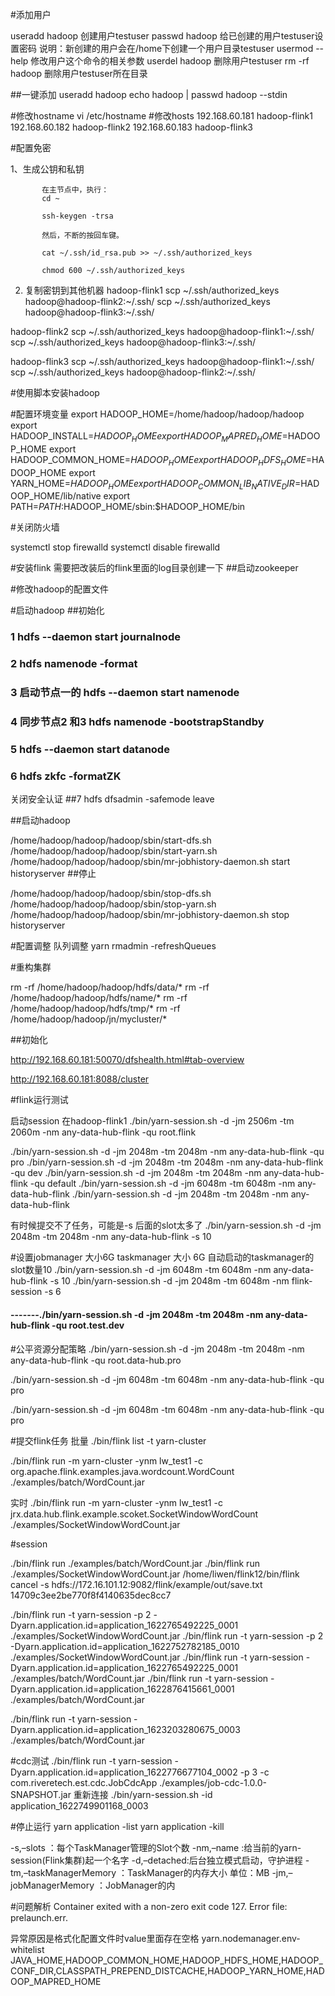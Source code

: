 #添加用户
   
   useradd hadoop  创建用户testuser
   passwd hadoop  给已创建的用户testuser设置密码
   说明：新创建的用户会在/home下创建一个用户目录testuser
   usermod --help  修改用户这个命令的相关参数
   userdel hadoop  删除用户testuser
   rm -rf hadoop  删除用户testuser所在目录
   
##一键添加
    useradd hadoop
   echo hadoop | passwd hadoop --stdin
   
#修改hostname
vi /etc/hostname
#修改hosts
192.168.60.181 hadoop-flink1
192.168.60.182 hadoop-flink2
192.168.60.183 hadoop-flink3

#配置免密

1、生成公钥和私钥
           
           在主节点中，执行：
           cd ~
           
           ssh-keygen -trsa
           
           然后，不断的按回车键。
           
           cat ~/.ssh/id_rsa.pub >> ~/.ssh/authorized_keys
           
           chmod 600 ~/.ssh/authorized_keys
2. 复制密钥到其他机器
hadoop-flink1
scp ~/.ssh/authorized_keys hadoop@hadoop-flink2:~/.ssh/
scp ~/.ssh/authorized_keys hadoop@hadoop-flink3:~/.ssh/


hadoop-flink2
scp ~/.ssh/authorized_keys hadoop@hadoop-flink1:~/.ssh/
scp ~/.ssh/authorized_keys hadoop@hadoop-flink3:~/.ssh/



hadoop-flink3
scp ~/.ssh/authorized_keys hadoop@hadoop-flink1:~/.ssh/
scp ~/.ssh/authorized_keys hadoop@hadoop-flink2:~/.ssh/

#使用脚本安装hadoop

#配置环境变量
export HADOOP_HOME=/home/hadoop/hadoop/hadoop
export HADOOP_INSTALL=$HADOOP_HOME
export HADOOP_MAPRED_HOME=$HADOOP_HOME
export HADOOP_COMMON_HOME=$HADOOP_HOME
export HADOOP_HDFS_HOME=$HADOOP_HOME
export YARN_HOME=$HADOOP_HOME
export HADOOP_COMMON_LIB_NATIVE_DIR=$HADOOP_HOME/lib/native
export PATH=$PATH:$HADOOP_HOME/sbin:$HADOOP_HOME/bin

#关闭防火墙

systemctl stop firewalld
systemctl disable firewalld


#安装flink
需要把改装后的flink里面的log目录创建一下
##启动zookeeper

#修改hadoop的配置文件

#启动hadoop
##初始化  

### 1  hdfs --daemon start journalnode

### 2 hdfs namenode -format

### 3 启动节点一的 hdfs --daemon start namenode

### 4 同步节点2 和3 hdfs namenode -bootstrapStandby

### 5 hdfs --daemon start datanode

### 6 hdfs zkfc -formatZK


关闭安全认证
##7 hdfs dfsadmin -safemode leave


##启动hadoop


/home/hadoop/hadoop/hadoop/sbin/start-dfs.sh    
/home/hadoop/hadoop/hadoop/sbin/start-yarn.sh
/home/hadoop/hadoop/hadoop/sbin/mr-jobhistory-daemon.sh start historyserver
##停止


/home/hadoop/hadoop/hadoop/sbin/stop-dfs.sh    
/home/hadoop/hadoop/hadoop/sbin/stop-yarn.sh
/home/hadoop/hadoop/hadoop/sbin/mr-jobhistory-daemon.sh stop historyserver


#配置调整
队列调整
yarn rmadmin -refreshQueues


#重构集群

rm -rf /home/hadoop/hadoop/hdfs/data/*
rm -rf /home/hadoop/hadoop/hdfs/name/*
rm -rf /home/hadoop/hadoop/hdfs/tmp/*
rm -rf /home/hadoop/hadoop/jn/mycluster/*

 

##初始化  



http://192.168.60.181:50070/dfshealth.html#tab-overview

http://192.168.60.181:8088/cluster


#flink运行测试

启动session
在hadoop-flink1
 ./bin/yarn-session.sh -d -jm 2506m -tm 2060m -nm any-data-hub-flink -qu root.flink
 
  ./bin/yarn-session.sh -d -jm 2048m -tm 2048m -nm any-data-hub-flink -qu pro
  ./bin/yarn-session.sh -d -jm 2048m -tm 2048m -nm any-data-hub-flink -qu dev
  ./bin/yarn-session.sh -d -jm 2048m -tm 2048m -nm any-data-hub-flink -qu default
  ./bin/yarn-session.sh -d -jm 6048m -tm 6048m -nm any-data-hub-flink 
    ./bin/yarn-session.sh -d -jm 2048m -tm 2048m -nm any-data-hub-flink 
    
有时候提交不了任务，可能是-s  后面的slot太多了
./bin/yarn-session.sh -d -jm 2048m -tm 2048m -nm any-data-hub-flink  -s 10

#设置jobmanager 大小6G  taskmanager 大小 6G 自动启动的taskmanager的slot数量10 
./bin/yarn-session.sh -d -jm 6048m -tm 6048m -nm any-data-hub-flink  -s 10
./bin/yarn-session.sh -d -jm 2048m -tm 6048m -nm flink-session   -s 6


  
 #### -------./bin/yarn-session.sh -d -jm 2048m -tm 2048m -nm any-data-hub-flink -qu root.test.dev

  #公平资源分配策略
./bin/yarn-session.sh -d -jm 2048m -tm 2048m -nm any-data-hub-flink -qu root.data-hub.pro

 ./bin/yarn-session.sh -d -jm 6048m -tm 6048m -nm any-data-hub-flink -qu pro
 
 
  ./bin/yarn-session.sh -d -jm 6048m -tm 6048m -nm any-data-hub-flink -qu pro

 
 #提交flink任务
 批量
 ./bin/flink list -t yarn-cluster 
 


 ./bin/flink run   -m yarn-cluster -ynm lw_test1  -c org.apache.flink.examples.java.wordcount.WordCount  ./examples/batch/WordCount.jar 
 
 
 
 实时
  ./bin/flink run   -m yarn-cluster -ynm lw_test1  -c jrx.data.hub.flink.example.scoket.SocketWindowWordCount  ./examples/SocketWindowWordCount.jar 

 #session
 
  ./bin/flink run ./examples/batch/WordCount.jar
  ./bin/flink run ./examples/SocketWindowWordCount.jar
    /home/liwen/flink12/bin/flink cancel -s hdfs://172.16.101.12:9082/flink/example/out/save.txt 14709c3ee2be770f8f4140635dec8cc7


 ./bin/flink run -t yarn-session -p 2 -Dyarn.application.id=application_1622765492225_0001   ./examples/SocketWindowWordCount.jar
 ./bin/flink run -t yarn-session -p 2 -Dyarn.application.id=application_1622752782185_0010   ./examples/SocketWindowWordCount.jar
 ./bin/flink run -t yarn-session -Dyarn.application.id=application_1622765492225_0001   ./examples/batch/WordCount.jar
 ./bin/flink run -t yarn-session -Dyarn.application.id=application_1622876415661_0001   ./examples/batch/WordCount.jar
 
 ./bin/flink run -t yarn-session -Dyarn.application.id=application_1623203280675_0003   ./examples/batch/WordCount.jar
 
 #cdc测试
 ./bin/flink run -t yarn-session -Dyarn.application.id=application_1622776677104_0002 -p 3  -c com.riveretech.est.cdc.JobCdcApp ./examples/job-cdc-1.0.0-SNAPSHOT.jar
 重新连接
 ./bin/yarn-session.sh -id application_1622749901168_0003
 
 

#停止运行
yarn application -list
yarn application -kill 


-s,–slots ：每个TaskManager管理的Slot个数
-nm,–name :给当前的yarn-session(Flink集群)起一个名字
-d,–detached:后台独立模式启动，守护进程
-tm,–taskManagerMemory ：TaskManager的内存大小 单位：MB
-jm,–jobManagerMemory ：JobManager的内




#问题解析
Container exited with a non-zero exit code 127. Error file: prelaunch.err.

异常原因是格式化配置文件时value里面存在空格
  <property>
        <name>yarn.nodemanager.env-whitelist</name>
        <value>JAVA_HOME,HADOOP_COMMON_HOME,HADOOP_HDFS_HOME,HADOOP_CONF_DIR,CLASSPATH_PREPEND_DISTCACHE,HADOOP_YARN_HOME,HADOOP_MAPRED_HOME</value>
    </property>
    


